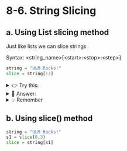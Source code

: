 # 8-6. String Slicing

## a. Using List slicing method
Just like lists we can slice strings

Syntax: <string_name>[\<start\>:\<stop\>:\<step\>]

```python
string = "ULM Rocks!"
slice = string[:3]

```
<details>
  <summary> 
    👉 Try this:
  </summary>

In the string given in the code below:
- the first 7 chars is CWID
- next 50 is name
- next 4 is major
- next 4 is gpa
Can you get all of data elements in a comma separated string?
It should output -  <code>4231560,Wes Kinney,COSC,4.00</code>
```python
string = "4231560                    Wes Kinney                    COSC4.00"
```
</details>

<details>
  <summary>
    👀 Answer: 
  </summary>

```python
cwid = string[:7] # To get the first 7 characters
name = string[7:57].strip() # Get 8th to 56th character, and remove the spaces
major = string[57:61]
gpa = string[61:]
joined_string = cwid + "," + name + "," + major + "," + gpa
print(joined_string)

# or, do all the above in one statement
# print(string[:7] + "," + string[7:57].strip() + "," + string[57:61] + "," + string[61:])
  ```
</details>


<details>
  <summary>💡 Remember</summary>If you try to access an index that doesn't exist, Python will raise an exception
</details>


## b. Using slice() method
```python
string = "ULM Rocks!"
s1 = slice(0,3)
slice = string[s1]
```
